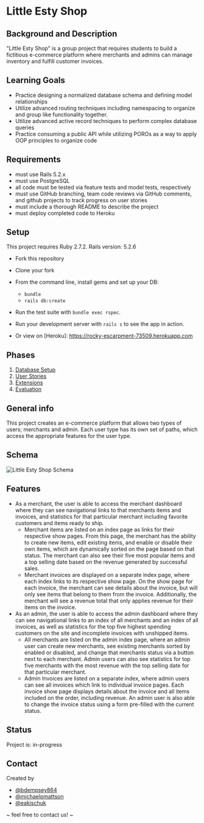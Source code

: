 # Little Esty Shop

## Background and Description

"Little Esty Shop" is a group project that requires students to build a fictitious e-commerce platform where merchants and admins can manage inventory and fulfill customer invoices.

## Learning Goals
- Practice designing a normalized database schema and defining model relationships
- Utilize advanced routing techniques including namespacing to organize and group like functionality together.
- Utilize advanced active record techniques to perform complex database queries
- Practice consuming a public API while utilizing POROs as a way to apply OOP principles to organize code

## Requirements
- must use Rails 5.2.x
- must use PostgreSQL
- all code must be tested via feature tests and model tests, respectively
- must use GitHub branching, team code reviews via GitHub comments, and github projects to track progress on user stories
- must include a thorough README to describe the project
- must deploy completed code to Heroku

## Setup

This project requires Ruby 2.7.2.
Rails version: 5.2.6

* Fork this repository
* Clone your fork
* From the command line, install gems and set up your DB:
    * `bundle`
    * `rails db:create`
* Run the test suite with `bundle exec rspec`.
* Run your development server with `rails s` to see the app in action.


* Or view on [Heroku]: https://rocky-escarpment-73509.herokuapp.com


## Phases

1. [Database Setup](./doc/db_setup.md)
1. [User Stories](./doc/user_stories.md)
1. [Extensions](./doc/extensions.md)
1. [Evaluation](./doc/evaluation.md)

## General info
This project creates an e-commerce platform that allows two types of users; merchants and admin. Each user type has its own set of paths, which access the appropriate features for the user type. 

## Schema
![Little Esty Shop Schema](https://user-images.githubusercontent.com/83726180/134429191-0397fbc7-75d4-4220-b61f-6cd846c9d834.png)
 
## Features
* As a merchant, the user is able to access the merchant dashboard where they can see navigational links to that merchants items and invoices, and statistics for that particular merchant including favorite customers and items ready to ship.
  * Merchant items are listed on an index page as links for their respective show pages. From this page, the merchant has the ability to create new items, edit existing items, and enable or disable their own items, which are dynamically sorted on the page based on that status. The merchant can also see their five most popular items and a top selling date based on the revenue generated by successful sales.
  * Merchant invoices are displayed on a separate index page, where each index links to its respective show page. On the show page for each invoice, the merchant can see details about the invoice, but will only see items that belong to them from the invoice. Additionally, the merchant will see a revenue total that only applies revenue for their items on the invoice.
* As an admin, the user is able to access the admin dashboard where they can see navigational links to an index of all merchants and an index of all invoices, as well as statistics for the top five highest spending customers on the site and incomplete invoices with unshipped items. 
  * All merchants are listed on the admin index page, where an admin user can create new merchants, see existing merchants sorted by enabled or disabled, and change that merchants status via a button next to each merchant. Admin users can also see statistics for top five merchants with the most revenue with the top selling date for that particular merchant.
  * Admin Invoices are listed on a separate index, where admin users can see all invoices which link to individual invoice pages. Each invoice show page displays details about the invoice and all items included on the order, including revenue. An admin user is also able to change the invoice status using a form pre-filled with the current status. 

## Status
Project is: in-progress


## Contact
Created by
* [@bdempsey864](https://github.com/bdempsey864)
* [@michaelpmattson](https://github.com/michaelpmattson)
* [@eakischuk](https://github.com/eakischuk)

~ feel free to contact us! ~
